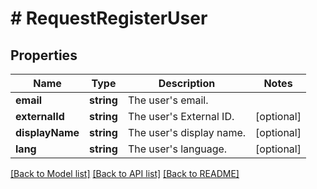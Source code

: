 # # RequestRegisterUser

## Properties

Name | Type | Description | Notes
------------ | ------------- | ------------- | -------------
**email** | **string** | The user&#39;s email. |
**externalId** | **string** | The user&#39;s External ID. | [optional]
**displayName** | **string** | The user&#39;s display name. | [optional]
**lang** | **string** | The user&#39;s language. | [optional]

[[Back to Model list]](../../README.md#models) [[Back to API list]](../../README.md#endpoints) [[Back to README]](../../README.md)
